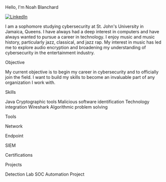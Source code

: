 Hello, I'm Noah Blanchard

[![LinkedIn](https://img.shields.io/badge/LinkedIn-Noah%20Blanchard-blue?style=flat-square&logo=linkedin)](https://www.linkedin.com/in/noah-blanchard-12a699304/)


I am a sophomore studying cybersecurity at St. John's University in Jamaica, Queens. I have always had a deep interest in computers and have always wanted to pursue a career in technology. I enjoy music and music history, particularly jazz, classical, and jazz rap. My interest in music has led me to explore audio encryption and broadening my understanding of cybersecurity in the entertainment industry.

Objective

My current objective is to begin my career in cybersecurity and to officially join the field. I want to build my skills to become an invaluable part of any organization I work with.


Skills

Java
Cryptographic tools
Malicious software identification
Technology integration
Wireshark
Algorithmic problem solving

Tools



Network

    
Endpoint

  
SIEM

    
Certifications



    
Projects

Detection Lab
SOC Automation Project
